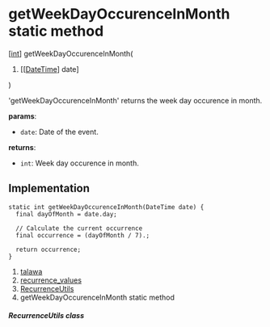 
<div>

# getWeekDayOccurenceInMonth static method

</div>


[[int](https://api.flutter.dev/flutter/dart-core/int-class.html)]
getWeekDayOccurenceInMonth(

1.  [[[DateTime](https://api.flutter.dev/flutter/dart-core/DateTime-class.html)]
    date]

)



\'getWeekDayOccurenceInMonth\' returns the week day occurence in month.

**params**:

-   `date`: Date of the event.

**returns**:

-   `int`: Week day occurence in month.



## Implementation

``` language-dart
static int getWeekDayOccurenceInMonth(DateTime date) {
  final dayOfMonth = date.day;

  // Calculate the current occurrence
  final occurrence = (dayOfMonth / 7).;

  return occurrence;
}
```







1.  [talawa](../../index.html)
2.  [recurrence_values](../../constants_recurrence_values/)
3.  [RecurrenceUtils](../../constants_recurrence_values/RecurrenceUtils-class.html)
4.  getWeekDayOccurenceInMonth static method

##### RecurrenceUtils class







